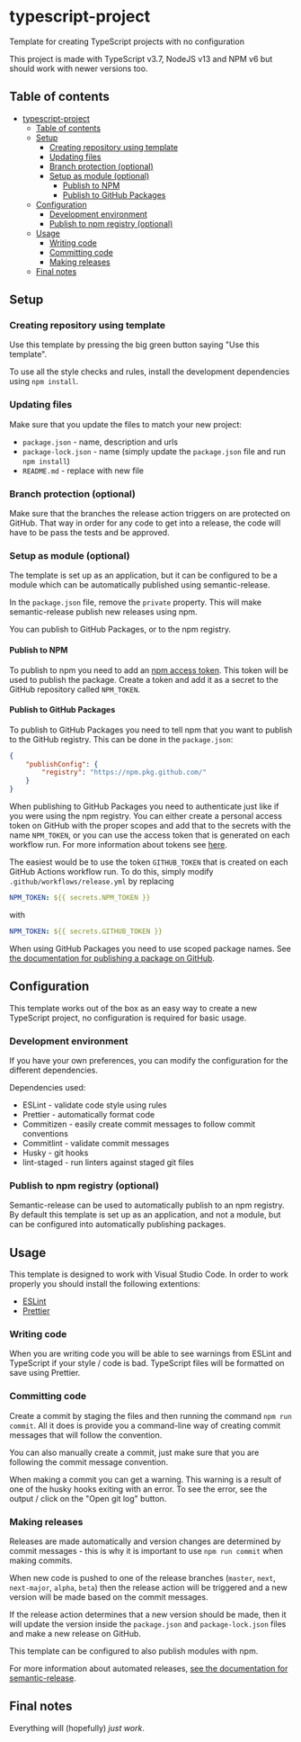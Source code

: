 # typescript-project

Template for creating TypeScript projects with no configuration

This project is made with TypeScript v3.7, NodeJS v13 and NPM v6 but should work with newer versions too.

## Table of contents

- [typescript-project](#typescript-project)
  - [Table of contents](#table-of-contents)
  - [Setup](#setup)
    - [Creating repository using template](#creating-repository-using-template)
    - [Updating files](#updating-files)
    - [Branch protection (optional)](#branch-protection-optional)
    - [Setup as module (optional)](#setup-as-module-optional)
      - [Publish to NPM](#publish-to-npm)
      - [Publish to GitHub Packages](#publish-to-github-packages)
  - [Configuration](#configuration)
    - [Development environment](#development-environment)
    - [Publish to npm registry (optional)](#publish-to-npm-registry-optional)
  - [Usage](#usage)
    - [Writing code](#writing-code)
    - [Committing code](#committing-code)
    - [Making releases](#making-releases)
  - [Final notes](#final-notes)

## Setup

### Creating repository using template

Use this template by pressing the big green button saying "Use this template".

To use all the style checks and rules, install the development dependencies using `npm install`.

### Updating files

Make sure that you update the files to match your new project:

- `package.json` - name, description and urls
- `package-lock.json` - name (simply update the `package.json` file and run `npm install`)
- `README.md` - replace with new file

### Branch protection (optional)

Make sure that the branches the release action triggers on are protected on GitHub. That way in order for any code to get into a release, the code will have to be pass the tests and be approved.

### Setup as module (optional)

The template is set up as an application, but it can be configured to be a module which can be automatically published using semantic-release.

In the `package.json` file, remove the `private` property. This will make semantic-release publish new releases using npm.

You can publish to GitHub Packages, or to the npm registry.

#### Publish to NPM

To publish to npm you need to add an [npm access token](https://docs.npmjs.com/about-authentication-tokens). This token will be used to publish the package. Create a token and add it as a secret to the GitHub repository called `NPM_TOKEN`.

#### Publish to GitHub Packages

To publish to GitHub Packages you need to tell npm that you want to publish to the GitHub registry. This can be done in the `package.json`:

```json
{
    "publishConfig": {
        "registry": "https://npm.pkg.github.com/"
    }
}
```

When publishing to GitHub Packages you need to authenticate just like if you were using the npm registry. You can either create a personal access token on GitHub with the proper scopes and add that to the secrets with the name `NPM_TOKEN`, or you can use the access token that is generated on each workflow run. For more information about tokens see [here](https://help.github.com/en/packages/publishing-and-managing-packages/about-github-packages#about-tokens).

The easiest would be to use the token `GITHUB_TOKEN` that is created on each GitHub Actions workflow run. To do this, simply modify `.github/workflows/release.yml` by replacing

```yml
NPM_TOKEN: ${{ secrets.NPM_TOKEN }}
```

with

```yml
NPM_TOKEN: ${{ secrets.GITHUB_TOKEN }}
```

When using GitHub Packages you need to use scoped package names. See [the documentation for publishing a package on GitHub](https://help.github.com/en/packages/using-github-packages-with-your-projects-ecosystem/configuring-npm-for-use-with-github-packages#publishing-a-package).

## Configuration

This template works out of the box as an easy way to create a new TypeScript project, no configuration is required for basic usage.

### Development environment

If you have your own preferences, you can modify the configuration for the different dependencies.

Dependencies used:

- ESLint - validate code style using rules
- Prettier - automatically format code
- Commitizen - easily create commit messages to follow commit conventions
- Commitlint - validate commit messages
- Husky - git hooks
- lint-staged - run linters against staged git files

### Publish to npm registry (optional)

Semantic-release can be used to automatically publish to an npm registry. By default this template is set up as an application, and not a module, but can be configured into automatically publishing packages.

## Usage

This template is designed to work with Visual Studio Code. In order to work properly you should install the following extentions:

- [ESLint](https://marketplace.visualstudio.com/items?itemName=esbenp.prettier-vscode)
- [Prettier](https://marketplace.visualstudio.com/items?itemName=dbaeumer.vscode-eslint)

### Writing code

When you are writing code you will be able to see warnings from ESLint and TypeScript if your style / code is bad. TypeScript files will be formatted on save using Prettier.

### Committing code

Create a commit by staging the files and then running the command `npm run commit`. All it does is provide you a command-line way of creating commit messages that will follow the convention.

You can also manually create a commit, just make sure that you are following the commit message convention.

When making a commit you can get a warning. This warning is a result of one of the husky hooks exiting with an error. To see the error, see the output / click on the "Open git log" button.

### Making releases

Releases are made automatically and version changes are determined by commit messages - this is why it is important to use `npm run commit` when making commits.

When new code is pushed to one of the release branches (`master`, `next`, `next-major`, `alpha`, `beta`) then the release action will be triggered and a new version will be made based on the commit messages.

If the release action determines that a new version should be made, then it will update the version inside the `package.json` and `package-lock.json` files and make a new release on GitHub.

This template can be configured to also publish modules with npm.

For more information about automated releases, [see the documentation for semantic-release](https://github.com/semantic-release/semantic-release).

## Final notes

Everything will (hopefully) *just work*.
